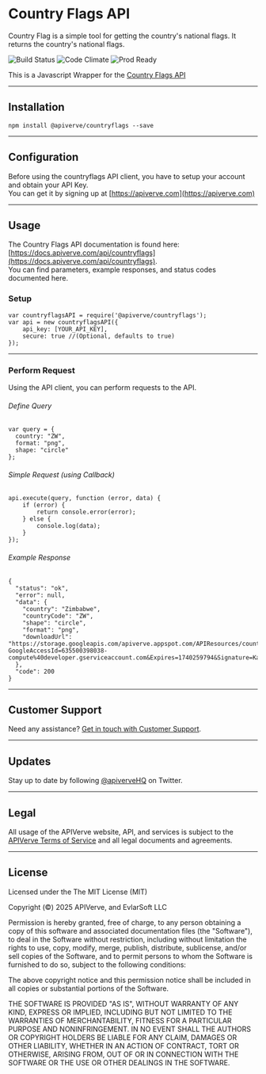Country Flags API
============

Country Flag is a simple tool for getting the country's national flags. It returns the country's national flags.

![Build Status](https://img.shields.io/badge/build-passing-green)
![Code Climate](https://img.shields.io/badge/maintainability-B-purple)
![Prod Ready](https://img.shields.io/badge/production-ready-blue)

This is a Javascript Wrapper for the [Country Flags API](https://apiverve.com/marketplace/api/countryflags)

---

## Installation
	npm install @apiverve/countryflags --save

---

## Configuration

Before using the countryflags API client, you have to setup your account and obtain your API Key.  
You can get it by signing up at [https://apiverve.com](https://apiverve.com)

---

## Usage

The Country Flags API documentation is found here: [https://docs.apiverve.com/api/countryflags](https://docs.apiverve.com/api/countryflags).  
You can find parameters, example responses, and status codes documented here.

### Setup

```
var countryflagsAPI = require('@apiverve/countryflags');
var api = new countryflagsAPI({
    api_key: [YOUR_API_KEY],
    secure: true //(Optional, defaults to true)
});
```

---


### Perform Request
Using the API client, you can perform requests to the API.

###### Define Query

```
var query = {
  country: "ZW",
  format: "png",
  shape: "circle"
};
```

###### Simple Request (using Callback)

```
api.execute(query, function (error, data) {
    if (error) {
        return console.error(error);
    } else {
        console.log(data);
    }
});
```

###### Example Response

```
{
  "status": "ok",
  "error": null,
  "data": {
    "country": "Zimbabwe",
    "countryCode": "ZW",
    "shape": "circle",
    "format": "png",
    "downloadUrl": "https://storage.googleapis.com/apiverve.appspot.com/APIResources/countryflags/circle/png/zw.png?GoogleAccessId=635500398038-compute%40developer.gserviceaccount.com&Expires=1740259794&Signature=KayVZkDE4ScEXvYM%2BSveuHPTNbsxAdtUJSKN4S9pCVEaWDBkhSZYX6P0xS3TcTeHuiaetBYgmSj7FvkaDinjFzNtjpxmUd8n%2FoAdvUK%2BIeANBKkw%2B2QMquwpHcMeZPwAiV%2BRbbGU8b1V%2FxtXdiTzkOMWLm%2Bmfipwp4%2FQ5nL8Gr637kj6F5FRPzIJVakORdrE6rWfUCwP4rfiXYZMVLN4zHMZaZb44y8AoFaavt6UAS0wAnaav0XDWjV8OjXC1Oq99DYIJA%2FrvPQHYwBZWBTxMdZ8OSC%2BA2rIinlDaeTj4IrQqsd4AAfAWEs1ESAox0QJcKCXs4mYrJdZLMlN3JEAAA%3D%3D"
  },
  "code": 200
}
```

---

## Customer Support

Need any assistance? [Get in touch with Customer Support](https://apiverve.com/contact).

---

## Updates
Stay up to date by following [@apiverveHQ](https://twitter.com/apiverveHQ) on Twitter.

---

## Legal

All usage of the APIVerve website, API, and services is subject to the [APIVerve Terms of Service](https://apiverve.com/terms) and all legal documents and agreements.

---

## License
Licensed under the The MIT License (MIT)

Copyright (&copy;) 2025 APIVerve, and EvlarSoft LLC

Permission is hereby granted, free of charge, to any person obtaining a copy of this software and associated documentation files (the "Software"), to deal in the Software without restriction, including without limitation the rights to use, copy, modify, merge, publish, distribute, sublicense, and/or sell copies of the Software, and to permit persons to whom the Software is furnished to do so, subject to the following conditions:

The above copyright notice and this permission notice shall be included in all copies or substantial portions of the Software.

THE SOFTWARE IS PROVIDED "AS IS", WITHOUT WARRANTY OF ANY KIND, EXPRESS OR IMPLIED, INCLUDING BUT NOT LIMITED TO THE WARRANTIES OF MERCHANTABILITY, FITNESS FOR A PARTICULAR PURPOSE AND NONINFRINGEMENT. IN NO EVENT SHALL THE AUTHORS OR COPYRIGHT HOLDERS BE LIABLE FOR ANY CLAIM, DAMAGES OR OTHER LIABILITY, WHETHER IN AN ACTION OF CONTRACT, TORT OR OTHERWISE, ARISING FROM, OUT OF OR IN CONNECTION WITH THE SOFTWARE OR THE USE OR OTHER DEALINGS IN THE SOFTWARE.